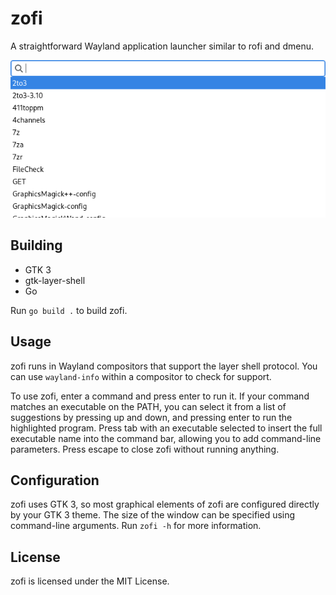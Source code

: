 # zofi

A straightforward Wayland application launcher similar to rofi and dmenu.

![Screenshot](screenshot.png)

## Building

- GTK 3
- gtk-layer-shell
- Go

Run `go build .` to build zofi.

## Usage

zofi runs in Wayland compositors that support the layer shell protocol. You can
use `wayland-info` within a compositor to check for support.

To use zofi, enter a command and press enter to run it. If your command matches
an executable on the PATH, you can select it from a list of suggestions by
pressing up and down, and pressing enter to run the highlighted program. Press
tab with an executable selected to insert the full executable name into the
command bar, allowing you to add command-line parameters. Press escape to close
zofi without running anything.

## Configuration

zofi uses GTK 3, so most graphical elements of zofi are configured directly by
your GTK 3 theme. The size of the window can be specified using command-line
arguments. Run `zofi -h` for more information.

## License

zofi is licensed under the MIT License.
